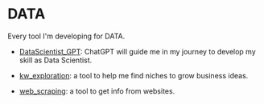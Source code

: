 # DATA
 Every tool I'm developing for DATA.

 - [DataScientist_GPT](../DATA/DataScientist_GPT): ChatGPT will guide me in my journey to develop my skill as Data Scientist.

 - [kw_exploration](../DATA/kw_exploration): a tool to help me find niches to grow business ideas.

 - [web_scraping](../DATA/web_scraping): a tool to get info from websites.

